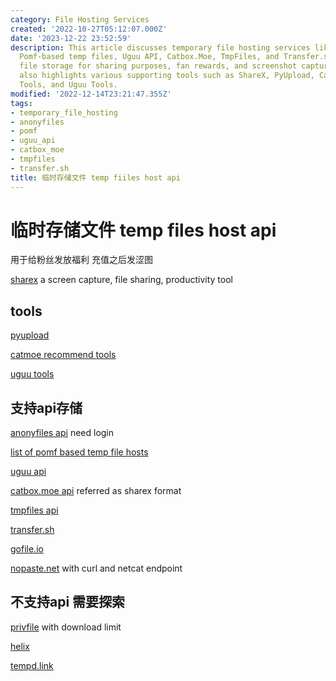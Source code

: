```yaml
---
category: File Hosting Services
created: '2022-10-27T05:12:07.000Z'
date: '2023-12-22 23:52:59'
description: This article discusses temporary file hosting services like Anonyfiles,
  Pomf-based temp files, Uguu API, Catbox.Moe, TmpFiles, and Transfer.sh, which offer
  file storage for sharing purposes, fan rewards, and screenshot capturing. The article
  also highlights various supporting tools such as ShareX, PyUpload, Catmoe Recommend
  Tools, and Uguu Tools.
modified: '2022-12-14T23:21:47.355Z'
tags:
- temporary_file_hosting
- anonyfiles
- pomf
- uguu_api
- catbox_moe
- tmpfiles
- transfer.sh
title: 临时存储文件 temp fiiles host api
---
```


# 临时存储文件 temp files host api

用于给粉丝发放福利 充值之后发涩图

[sharex](https://getsharex.com) a screen capture, file sharing, productivity tool

## tools

[pyupload](https://github.com/yukinotenshi/pyupload)

[catmoe recommend tools](https://catbox.moe/tools.php)

[uguu tools](https://www.uguu.se/tools.html)

## 支持api存储

[anonyfiles api](https://anonfiles.com/docs/api) need login

[list of pomf based temp file hosts](https://status.uguu.se/clones.html)

[uguu api](https://www.uguu.se/tools.html)

[catbox.moe api](https://catbox.moe/sharexcode.txt) referred as sharex format

[tmpfiles api](https://tmpfiles.org/api)

[transfer.sh](https://transfer.sh)

[gofile.io](https://gofile.io/welcome)

[nopaste.net](https://nopaste.net/curl) with curl and netcat endpoint

## 不支持api 需要探索

[privfile](https://privfile.com) with download limit

[helix](https://helix.xanceegor.dev)

[tempd.link](https://tempd.link/tos)
